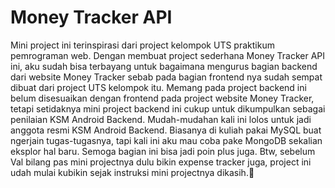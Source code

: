 # Money Tracker API
Mini project ini terinspirasi dari project kelompok UTS praktikum pemrograman web. Dengan membuat project sederhana Money Tracker API ini, aku sudah bisa terbayang untuk bagaimana mengurus bagian backend dari website Money Tracker sebab pada bagian frontend nya sudah sempat dibuat dari project UTS kelompok itu. 
Memang pada project backend ini belum disesuaikan dengan frontend pada project website Money Tracker, tetapi setidaknya mini project backend ini cukup untuk dikumpulkan sebagai penilaian KSM Android Backend. Mudah-mudahan kali ini lolos untuk jadi anggota resmi KSM Android Backend.
Biasanya di kuliah pakai MySQL buat ngerjain tugas-tugasnya, tapi kali ini aku mau coba pake MongoDB sekalian eksplor hal baru. Semoga bagian ini bisa jadi poin plus juga.
Btw, sebelum Val bilang pas mini projectnya dulu bikin expense tracker juga, project ini udah mulai kubikin sejak instruksi mini projectnya dikasih.🙏

 
